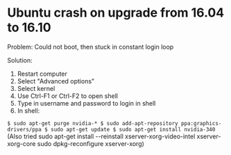 # Ubuntu crash on upgrade from 16.04 to 16.10

Problem: Could not boot, then stuck in constant login loop

Solution:

1. Restart computer
2. Select "Advanced options"
3. Select kernel
4. Use Ctrl-F1 or Ctrl-F2 to open shell
5. Type in username and password to login in shell
6. In shell:

`
$ sudo apt-get purge nvidia-*
$ sudo add-apt-repository ppa:graphics-drivers/ppa
$ sudo apt-get update
$ sudo apt-get install nvidia-340
`
(Also tried sudo apt-get install --reinstall xserver-xorg-video-intel xserver-xorg-core
sudo dpkg-reconfigure xserver-xorg)
